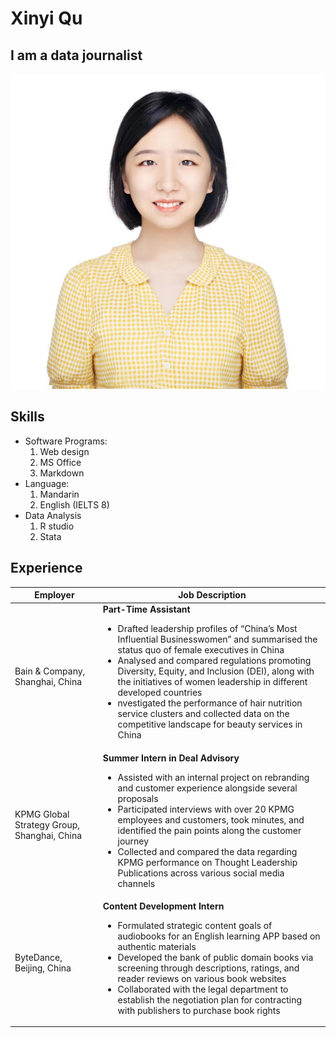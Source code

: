 # Xinyi Qu

## I am a data journalist

<!-- 
    Center a picture using html style 
    It can be also used as 
    ![Description](./Picture/photoID.JPG), without center
-->


![Description](./Picture/photoID.JPG)

## Skills
* Software Programs:
  1. Web design
  2. MS Office
  3. Markdown
* Language:
  1. Mandarin
  2. English (IELTS 8)
* Data Analysis
  1. R studio
  2. Stata 


## Experience

| Employer | Job Description |
| -------| ----------- |
| Bain & Company, Shanghai, China |**Part-Time Assistant**  <br /> <ul><li> Drafted leadership profiles of “China’s Most Influential Businesswomen” and summarised the status quo of female executives in China </li> <li> Analysed and compared regulations promoting Diversity, Equity, and Inclusion (DEI), along with the initiatives of women leadership in different developed countries </li> <li>nvestigated the performance of hair nutrition service clusters and collected data on the competitive landscape for beauty services in China</li></ul>|
| KPMG Global Strategy Group, Shanghai, China  |  **Summer Intern in Deal Advisory**  <br /> <ul><li> Assisted with an internal project on rebranding and customer experience alongside several proposals </li> <li> Participated interviews with over 20 KPMG employees and customers, took minutes, and identified the pain points along the customer journey </li> <li>Collected and compared the data regarding KPMG performance on Thought Leadership Publications across various social media channels</li></ul>|
| ByteDance, Beijing, China  |  **Content Development Intern**  <br /> <ul><li> Formulated strategic content goals of audiobooks for an English learning APP based on authentic materials </li> <li> Developed the bank of public domain books via screening through descriptions, ratings, and reader reviews on various book websites </li> <li>Collaborated with the legal department to establish the negotiation plan for contracting with publishers to purchase book rights</li></ul>|








